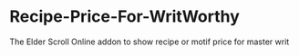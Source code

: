 # Recipe-Price-For-WritWorthy
The Elder Scroll Online addon to show recipe or motif price for master writ
